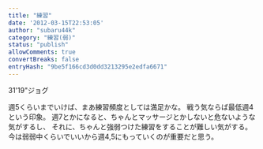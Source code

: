 ```yaml
---
title: "練習"
date: '2012-03-15T22:53:05'
author: "subaru44k"
category: "練習(弱)"
status: "publish"
allowComments: true
convertBreaks: false
entryHash: "9be5f166cd3d0dd3213295e2edfa6671"
---
```

31'19"ジョグ

週5くらいまでいけば、まあ練習頻度としては満足かな。
戦う気ならば最低週4という印象。
週7とかになると、ちゃんとマッサージとかしないと危ないような気がするし、
それに、ちゃんと強弱つけた練習をすることが難しい気がする。
今は弱弱中くらいでいいから週4,5にもっていくのが重要だと思う。
